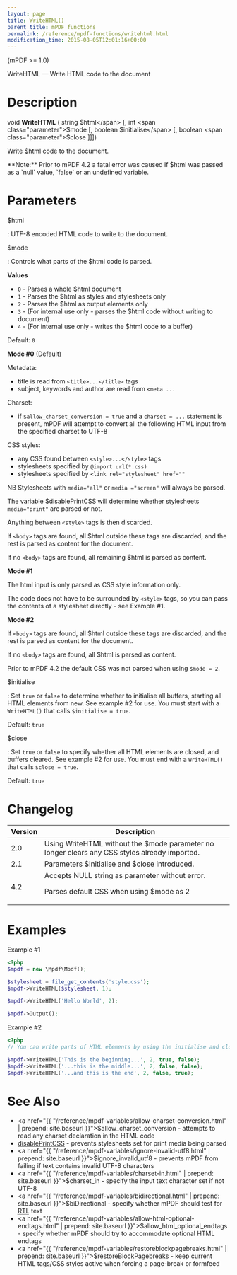 ```yaml
---
layout: page
title: WriteHTML()
parent_title: mPDF functions
permalink: /reference/mpdf-functions/writehtml.html
modification_time: 2015-08-05T12:01:16+00:00
---
```


(mPDF >= 1.0)

WriteHTML — Write HTML code to the document

# Description

void **WriteHTML** ( 
string <span class="parameter">$html</span> 
[, int <span class="parameter">$mode</span>
[, boolean <span class="parameter">$initialise</span> 
[, boolean <span class="parameter">$close</span> ]]])

Write <span class="parameter">$html</span> code to the document.

<div class="alert alert-info" role="alert" markdown="1">
  **Note:** Prior to mPDF 4.2 a fatal error was caused if
  <span class="parameter">$html</span> was passed as a `null` value,
  `false` or an undefined variable.
</div>

# Parameters

<span class="parameter">$html</span>

: UTF-8 encoded HTML code to write to the document.

<span class="parameter">$mode</span>

: Controls what parts of the <span class="parameter">$html</span> code is parsed.

  **Values**

  * `0` - Parses a whole <span class="parameter">$html</span> document
  * `1` - Parses the <span class="parameter">$html</span> as styles and stylesheets only
  * `2` - Parses the <span class="parameter">$html</span> as output elements only
  * `3` - (For internal use only - parses the <span class="parameter">$html</span> code without writing to document)
  * `4` - (For internal use only - writes the <span class="parameter">$html</span> code to a buffer)

  Default: `0`

  **Mode #0** (Default)

  Metadata:
  - title is read from `<title>...</title>` tags
  - subject, keywords and author are read from `<meta ...`

  Charset:
  - if `$allow_charset_conversion = true` and a `charset = ...`
    statement is present, mPDF will attempt to convert all the following HTML input from the specified charset to UTF-8

  CSS styles:
  - any CSS found between `<style>...</style>` tags
  - stylesheets specified by `@import url(*.css)`
  - stylesheets specified by `<link rel="stylesheet" href="" `

  NB Stylesheets with `media="all"` or `media ="screen"` will always be parsed.

  The variable <span class="parameter">$disablePrintCSS</span> will determine whether stylesheets `media="print"` are
  parsed or not.

  Anything between `<style>` tags is then discarded.

  If `<body>` tags are found, all <span class="parameter">$html</span> outside these tags are discarded, and the
  rest is parsed as content for the document.

  If no `<body>` tags are found, all remaining <span class="parameter">$html</span> is parsed as content.


  **Mode #1**

  The html input is only parsed as CSS style information only.

  The code does not have to be surrounded by `<style>` tags, so you can pass the contents of a stylesheet directly -
  see Example #1.


  **Mode #2**

  If `<body>` tags are found, all <span class="parameter">$html</span> outside these tags are discarded, and the
  rest is parsed as content for the document.

  If no `<body>` tags are found, all <span class="parameter">$html</span> is parsed as content.

  Prior to mPDF 4.2 the default CSS was not parsed when using `$mode = 2`.

<span class="parameter">$initialise</span>

: Set `true` or `false` to determine whether to initialise
  all buffers, starting all HTML elements from new. See example #2 for use. You must start with a `WriteHTML()` that calls
  `$initialise = true`.

  Default: `true`


<span class="parameter">$close</span>

: Set `true` or `false` to specify whether all HTML
  elements are closed, and buffers cleared. See example #2 for use. You must end with a `WriteHTML()` that calls
  `$close = true`.

  Default: `true`



# Changelog

<table class="table">
<thead>
<tr>
  <th>Version</th>
  <th>Description</th>
</tr>
</thead>
<tbody>
<tr>
  <td>2.0</td>
  <td>Using WriteHTML without the <span class="parameter">$mode</span> parameter no longer clears any CSS styles already imported.</td>
</tr>
<tr>
  <td>2.1</td>
  <td>Parameters <span class="parameter">$initialise</span> and <span class="parameter">$close</span> introduced.</td>
</tr>
<tr>
  <td>4.2</td>
  <td markdown="1">
Accepts <span class="smallblock">NULL</span> string as parameter without error.

Parses default CSS when using <span class="parameter">$mode</span> as 2
  </td>
</tr>
</tbody>
</table>

# Examples

Example #1

```php
<?php
$mpdf = new \Mpdf\Mpdf();

$stylesheet = file_get_contents('style.css');
$mpdf->WriteHTML($stylesheet, 1);

$mpdf->WriteHTML('Hello World', 2);

$mpdf->Output();

```

Example #2

```php
<?php
// You can write parts of HTML elements by using the initialise and close parameters:

$mpdf->WriteHTML('This is the beginning...', 2, true, false);
$mpdf->WriteHTML('...this is the middle...', 2, false, false);
$mpdf->WriteHTML('...and this is the end', 2, false, true);

```
# See Also

- <a href="{{ "/reference/mpdf-variables/allow-charset-conversion.html" | prepend: site.baseurl }}">$allow_charset_conversion</a> - attempts to read any charset declaration in the HTML code
- <a href="indexb1bd.html?tid=230">disablePrintCSS</a> - prevents stylesheets set for print media being parsed
- <a href="{{ "/reference/mpdf-variables/ignore-invalid-utf8.html" | prepend: site.baseurl }}">$ignore_invalid_utf8</a> - prevents mPDF from failing if text contains invalid UTF-8 characters
- <a href="{{ "/reference/mpdf-variables/charset-in.html" | prepend: site.baseurl }}">$charset_in</a> - specify the input text character set if not UTF-8
- <a href="{{ "/reference/mpdf-variables/bidirectional.html" | prepend: site.baseurl }}">$biDirectional</a> - specify whether mPDF should test for <acronym title="Right-to-Left document, used for Hebrew and Arabic languages">RTL</acronym> text
- <a href="{{ "/reference/mpdf-variables/allow-html-optional-endtags.html" | prepend: site.baseurl }}">$allow_html_optional_endtags</a> - specify whether mPDF should try to accommodate optional HTML endtags
- <a href="{{ "/reference/mpdf-variables/restoreblockpagebreaks.html" | prepend: site.baseurl }}">$restoreBlockPagebreaks</a> - keep current HTML tags/CSS styles active when forcing a page-break or formfeed
